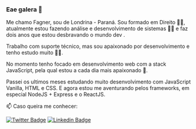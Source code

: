 ### Eae galera 👋

Me chamo Fagner, sou de Londrina - Paraná. Sou formado em Direito 👨‍⚖️, atualmente estou fazendo análise e desenvolvimento de sistemas 👨‍💻 e faz dois anos que estou desbravando o mundo dev .

Trabalho com suporte técnico, mas sou apaixonado por desenvolvimento e tenho estudo muito 📖💡.

No momento tenho focado em desenvolvimento web com a stack JavaScript, pela qual estou a cada dia mais apaixonado 🥰. 

Passei os ultimos meses estudando muito desenvolvimento com JavaScript Vanilla, HTML e CSS. E agora estou me aventurando pelos frameworks, em especial NodeJS + Express e o ReactJS.

📫 Caso queira me conhecer:

[![Twitter Badge](https://img.shields.io/badge/-Twitter-1ca0f1?style=flat-square&labelColor=1ca0f1&logo=twitter&logoColor=white&link=https://twitter.com/fagner_zulin)](https://twitter.com/fagner_zulin)
[![Linkedin Badge](https://img.shields.io/badge/-LinkedIn-blue?style=flat-square&logo=Linkedin&logoColor=white&link=https://www.linkedin.com/in/fagner-zulin/)](https://www.linkedin.com/in/fagner-zulin/)

